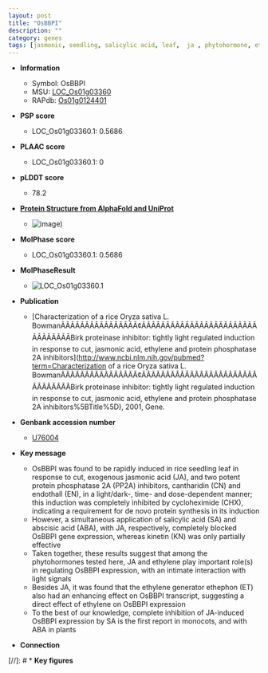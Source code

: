 ```yaml
---
layout: post
title: "OsBBPI"
description: ""
category: genes
tags: [jasmonic, seedling, salicylic acid, leaf,  ja , phytohormone, ethylene,  ABA , jasmonic acid,  sa ]
---
```


* **Information**  
    + Symbol: OsBBPI  
    + MSU: [LOC_Os01g03360](http://rice.plantbiology.msu.edu/cgi-bin/ORF_infopage.cgi?orf=LOC_Os01g03360)  
    + RAPdb: [Os01g0124401](http://rapdb.dna.affrc.go.jp/viewer/gbrowse_details/irgsp1?name=Os01g0124401)  

* **PSP score**  
    + LOC_Os01g03360.1: 0.5686 

* **PLAAC score**  
    + LOC_Os01g03360.1: 0 

* **pLDDT score**
    + 78.2

* **[Protein Structure from AlphaFold and UniProt](https://www.uniprot.org/uniprotkb/Q0JR25/entry#structure)**
    + ![image](https://ricepsp.github.io/images/Q0/AF-Q0JR25-F1.png))

* **MolPhase score**
    + LOC_Os01g03360.1: 0.5686

* **MolPhaseResult**
    + ![LOC_Os01g03360.1](https://ricepsp.github.io/pictures/LOC_Os01g/LOC_Os01g03360.1.png)

* **Publication**  
    + [Characterization of a rice Oryza sativa L. BowmanÃÂÃÂÃÂÃÂÃÂÃÂÃÂÃÂ¢ÃÂÃÂÃÂÃÂÃÂÃÂÃÂÃÂÃÂÃÂÃÂÃÂÃÂÃÂÃÂÃÂBirk proteinase inhibitor: tightly light regulated induction in response to cut, jasmonic acid, ethylene and protein phosphatase 2A inhibitors](http://www.ncbi.nlm.nih.gov/pubmed?term=Characterization of a rice Oryza sativa L. BowmanÃÂÃÂÃÂÃÂÃÂÃÂÃÂÃÂ¢ÃÂÃÂÃÂÃÂÃÂÃÂÃÂÃÂÃÂÃÂÃÂÃÂÃÂÃÂÃÂÃÂBirk proteinase inhibitor: tightly light regulated induction in response to cut, jasmonic acid, ethylene and protein phosphatase 2A inhibitors%5BTitle%5D), 2001, Gene.

* **Genbank accession number**  
    + [U76004](http://www.ncbi.nlm.nih.gov/nuccore/U76004)

* **Key message**  
    + OsBBPI was found to be rapidly induced in rice seedling leaf in response to cut, exogenous jasmonic acid (JA), and two potent protein phosphatase 2A (PP2A) inhibitors, cantharidin (CN) and endothall (EN), in a light/dark-, time- and dose-dependent manner; this induction was completely inhibited by cycloheximide (CHX), indicating a requirement for de novo protein synthesis in its induction
    + However, a simultaneous application of salicylic acid (SA) and abscisic acid (ABA), with JA, respectively, completely blocked OsBBPI gene expression, whereas kinetin (KN) was only partially effective
    + Taken together, these results suggest that among the phytohormones tested here, JA and ethylene play important role(s) in regulating OsBBPI expression, with an intimate interaction with light signals
    + Besides JA, it was found that the ethylene generator ethephon (ET) also had an enhancing effect on OsBBPI transcript, suggesting a direct effect of ethylene on OsBBPI expression
    + To the best of our knowledge, complete inhibition of JA-induced OsBBPI expression by SA is the first report in monocots, and with ABA in plants

* **Connection**  

[//]: # * **Key figures**  


